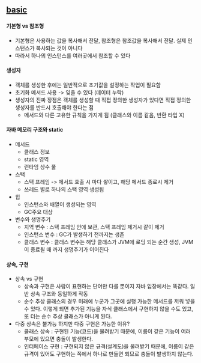 ## [basic](https://github.com/aammddkkzxc/java-practice/tree/master/code/basic/src/poly)

#### 기본형 vs 참조형
- 기본형은 사용하는 값을 복사해서 전달, 참조형은 참조값을 복사해서 전달. 실제 인스턴스가 복사되는 것이 아니다
- 따라서 하나의 인스턴스를 여러곳에서 참조할 수 있다

#### 생성자
- 객체를 생성한 후에는 일반적으로 초기값을 설정하는 작업이 필요함
- 초기화 메서드 사용 -> 잊을 수 있다 (데이터 누락)
- 생성자의 진짜 장점은 객체를 생성할 때 직접 정의한 생성자가 있다면 직접 정의한 생성자를 반드시 호출해야 한다는 점
  - 메서드와 다른 고유한 규칙을 가지게 됨 (클래스와 이름 같음, 반환 타입 X)

#### 자바 메모리 구조와 static
- 메서드
  - 클래스 정보
  - static 영역
  - 런타임 상수 풀
- 스택
  - 스택 프레임 -> 메서드 호출 시 마다 쌓이고, 해당 메서드 종료시 제거
  - 쓰레드 별로 하나의 스택 영역 생성됨
- 힙
  - 인스턴스와 배열이 생성되는 영역
  - GC주요 대상
- 변수와 생명주기
  - 지역 변수 : 스택 프레임 안에 보관, 스택 프레임 제거시 같이 제거
  - 인스턴스 변수 : GC가 발생하기 전까지는 생존
  - 클래스 변수 : 클래스 변수는 해당 클래스가 JVM에 로딩 되는 순간 생성, JVM이 종료될 때 까지 생명주기가 이어진다

#### 상속, 구현
- 상속 vs 구현
  - 상속과 구현은 사람이 표현하는 단어만 다를 뿐이지 자바 입장에서는 똑같다. 일반 상속 구조와 동일하게 작동
  - 순수 추상 클래스의 경우 미래에 누군가 그곳에 실행 가능한 메서드를 끼워 넣을 수 있다. 이렇게 되면 추가된 기능을 자식 클래스에서 구현하지 않을 수도 있고, 또 더는 순수 추상 클래스가 아니게 된다.
- 다중 상속은 불가능 하지만 다중 구현은 가능한 이유?
  - 클래스 상속 : 구현된 기능(코드)을 물려받기 때문에, 이름이 같은 기능이 여러 부모에 있으면 충돌이 발생한다. 
  - 인터페이스 구현 : 구현되지 않은 규격(설계도)을 물려받기 때문에, 이름이 같은 규격이 있어도 구현하는 쪽에서 하나로 만들면 되므로 충돌이 발생하지 않는다.